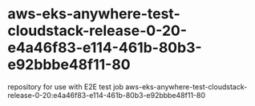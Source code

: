 # aws-eks-anywhere-test-cloudstack-release-0-20-e4a46f83-e114-461b-80b3-e92bbbe48f11-80
repository for use with E2E test job aws-eks-anywhere-test-cloudstack-release-0-20:e4a46f83-e114-461b-80b3-e92bbbe48f11-80
